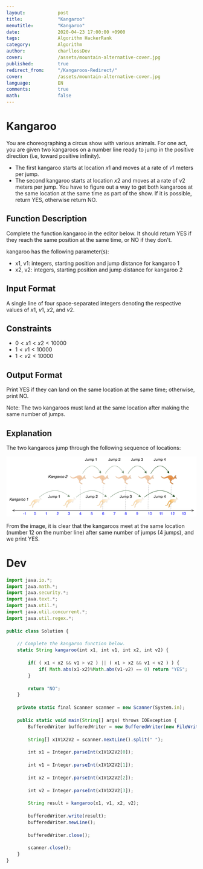 ```yaml
---
layout:            post
title:             "Kangaroo"
menutitle:         "Kangaroo"
date:              2020-04-23 17:00:00 +0900
tags:              Algorithm HackerRank
category:          Algorithm
author:            charllossDev
cover:             /assets/mountain-alternative-cover.jpg
published:         true
redirect_from:     "/Kangaroos-Redirect/"
cover:             /assets/mountain-alternative-cover.jpg
language:          EN
comments:          true
math:			   false
---
```


# Kangaroo

You are choreographing a circus show with various animals. For one act, you are given two kangaroos on a number line ready to jump in the positive direction (i.e, toward positive infinity).

* The first kangaroo starts at location $x1$ and moves at a rate of $v1$ meters per jump.
* The second kangaroo starts at location $x2$ and moves at a rate of $v2$ meters per jump.
You have to figure out a way to get both kangaroos at the same location at the same time as part of the show. If it is possible, return YES, otherwise return NO.


## Function Description

Complete the function kangaroo in the editor below. It should return YES if they reach the same position at the same time, or NO if they don't.

kangaroo has the following parameter(s):

* x1, v1: integers, starting position and jump distance for kangaroo 1
* x2, v2: integers, starting position and jump distance for kangaroo 2

## Input Format

A single line of four space-separated integers denoting the respective values of $x1$, $v1$, $x2$, and $v2$.

## Constraints
* $0 < x1 < x2 < 10000$
* $1 < v1 < 10000$
* $1 < v2 < 10000$
## Output Format

Print YES if they can land on the same location at the same time; otherwise, print NO.

Note: The two kangaroos must land at the same location after making the same number of jumps.

## Explanation

The two kangaroos jump through the following sequence of locations:

![](assets/2020-04-23-kangaroo-dfa2b6bd.png)

From the image, it is clear that the kangaroos meet at the same location (number $12$ on the number line) after same number of jumps ($4$ jumps), and we print YES.



# Dev
```js
import java.io.*;
import java.math.*;
import java.security.*;
import java.text.*;
import java.util.*;
import java.util.concurrent.*;
import java.util.regex.*;

public class Solution {

    // Complete the kangaroo function below.
    static String kangaroo(int x1, int v1, int x2, int v2) {

        if( ( x1 < x2 && v1 > v2 ) || ( x1 > x2 && v1 < v2 ) ) {
            if( Math.abs(x1-x2)%Math.abs(v1-v2) == 0) return "YES";
        }      

        return "NO";
    }

    private static final Scanner scanner = new Scanner(System.in);

    public static void main(String[] args) throws IOException {
        BufferedWriter bufferedWriter = new BufferedWriter(new FileWriter(System.getenv("OUTPUT_PATH")));

        String[] x1V1X2V2 = scanner.nextLine().split(" ");

        int x1 = Integer.parseInt(x1V1X2V2[0]);

        int v1 = Integer.parseInt(x1V1X2V2[1]);

        int x2 = Integer.parseInt(x1V1X2V2[2]);

        int v2 = Integer.parseInt(x1V1X2V2[3]);

        String result = kangaroo(x1, v1, x2, v2);

        bufferedWriter.write(result);
        bufferedWriter.newLine();

        bufferedWriter.close();

        scanner.close();
    }
}

```
